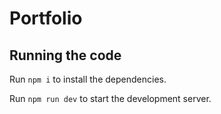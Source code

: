 
  # Portfolio


  ## Running the code

  Run `npm i` to install the dependencies.

  Run `npm run dev` to start the development server.
  
